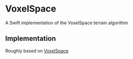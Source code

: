 # VoxelSpace

A Swift implementation of the VoxelSpace terrain algorithm

## Implementation

Roughly based on [VoxelSpace](https://github.com/s-macke/VoxelSpace)
